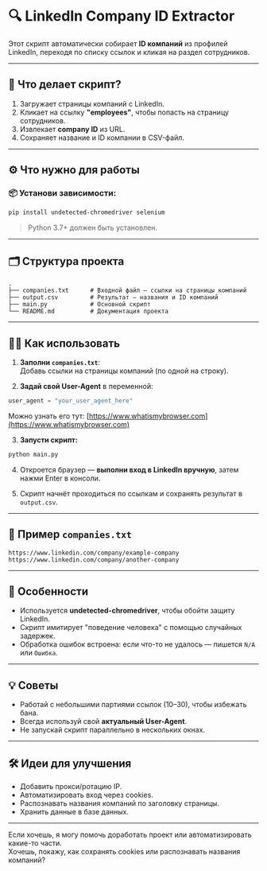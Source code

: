 
# 🔍 LinkedIn Company ID Extractor

Этот скрипт автоматически собирает **ID компаний** из профилей LinkedIn, переходя по списку ссылок и кликая на раздел сотрудников.

---

## 📌 Что делает скрипт?

1. Загружает страницы компаний с LinkedIn.
2. Кликает на ссылку **"employees"**, чтобы попасть на страницу сотрудников.
3. Извлекает **company ID** из URL.
4. Сохраняет название и ID компании в CSV-файл.

---

## ⚙️ Что нужно для работы

### 📦 Установи зависимости:

```bash
pip install undetected-chromedriver selenium
```

> Python 3.7+ должен быть установлен.

---

## 🗂️ Структура проекта

```
.
├── companies.txt      # Входной файл — ссылки на страницы компаний
├── output.csv         # Результат — названия и ID компаний
├── main.py            # Основной скрипт
└── README.md          # Документация проекта
```

---

## 🧑‍💻 Как использовать

1. **Заполни `companies.txt`**:  
   Добавь ссылки на страницы компаний (по одной на строку).

2. **Задай свой User-Agent** в переменной:

```python
user_agent = "your_user_agent_here"
```

Можно узнать его тут: [https://www.whatismybrowser.com](https://www.whatismybrowser.com)

3. **Запусти скрипт:**

```bash
python main.py
```

4. Откроется браузер — **выполни вход в LinkedIn вручную**, затем нажми Enter в консоли.

5. Скрипт начнёт проходиться по ссылкам и сохранять результат в `output.csv`.

---

## 📄 Пример `companies.txt`

```
https://www.linkedin.com/company/example-company
https://www.linkedin.com/company/another-company
```

---

## 📌 Особенности

- Используется **undetected-chromedriver**, чтобы обойти защиту LinkedIn.
- Скрипт имитирует "поведение человека" с помощью случайных задержек.
- Обработка ошибок встроена: если что-то не удалось — пишется `N/A` или `Ошибка`.

---

## 💡 Советы

- Работай с небольшими партиями ссылок (10–30), чтобы избежать бана.
- Всегда используй свой **актуальный User-Agent**.
- Не запускай скрипт параллельно в нескольких окнах.

---

## 🛠️ Идеи для улучшения

- Добавить прокси/ротацию IP.
- Автоматизировать вход через cookies.
- Распознавать названия компаний по заголовку страницы.
- Хранить данные в базе данных.

---

Если хочешь, я могу помочь доработать проект или автоматизировать какие-то части.  
Хочешь, покажу, как сохранять cookies или распознавать названия компаний?
